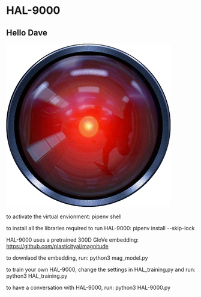 # HAL-9000
## Hello Dave

![](HAL.png)

to activate the virtual envionment: pipenv shell

to install all the libraries required to run HAL-9000: pipenv install --skip-lock

HAL-9000 uses a pretrained 300D GloVe embedding: https://github.com/plasticityai/magnitude

to downlaod the embedding, run: python3 mag_model.py

to train your own HAL-9000, change the settings in HAL_training.py and run: python3 HAL_training.py

to have a conversation with HAL-9000, run: python3 HAL-9000.py
